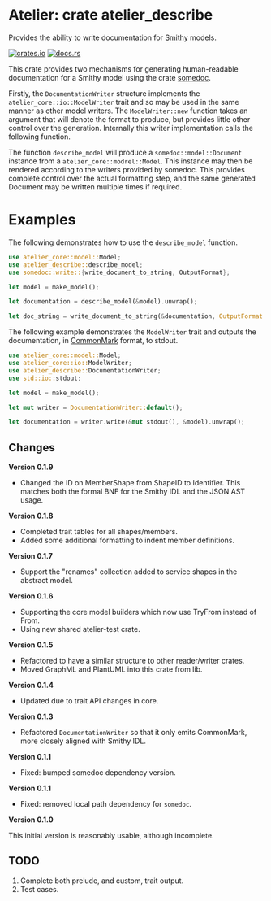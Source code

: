 # Atelier: crate atelier_describe

Provides the ability to write documentation for [Smithy](https://github.com/awslabs/smithy) models.

[![crates.io](https://img.shields.io/crates/v/atelier_openapi.svg)](https://crates.io/crates/atelier_describe)
[![docs.rs](https://docs.rs/atelier_openapi/badge.svg)](https://docs.rs/atelier_describe)

This crate provides two mechanisms for generating human-readable documentation for a Smithy model
using the crate [somedoc](https://crates.io/crates/somedoc).

Firstly, the `DocumentationWriter` structure implements the `atelier_core::io::ModelWriter` trait and so may be used 
in the same manner as other model writers. The `ModelWriter::new` function takes an argument that will denote the 
format to produce, but provides little other control over the generation. Internally this writer implementation calls 
the following function.

The function `describe_model` will produce a `somedoc::model::Document` instance from a `atelier_core::modrel::Model`. 
This instance may then be rendered according to the writers provided by somedoc. This provides complete control over 
the actual formatting step, and the same generated Document may be written multiple times if required.

# Examples

The following demonstrates how to use the `describe_model` function.

```rust
use atelier_core::model::Model;
use atelier_describe::describe_model;
use somedoc::write::{write_document_to_string, OutputFormat};

let model = make_model();

let documentation = describe_model(&model).unwrap();

let doc_string = write_document_to_string(&documentation, OutputFormat::Html).unwrap();
```

The following example demonstrates the `ModelWriter` trait and outputs the documentation, in 
[CommonMark](https://spec.commonmark.org/) format, to stdout.

```rust
use atelier_core::model::Model;
use atelier_core::io::ModelWriter;
use atelier_describe::DocumentationWriter;
use std::io::stdout;

let model = make_model();

let mut writer = DocumentationWriter::default();

let documentation = writer.write(&mut stdout(), &model).unwrap();
```

## Changes

**Version 0.1.9**

* Changed the ID on MemberShape from ShapeID to Identifier. This matches both the formal BNF for the Smithy IDL and the
  JSON AST usage.

**Version 0.1.8**

* Completed trait tables for all shapes/members.
* Added some additional formatting to indent member definitions.

**Version 0.1.7**

* Support the "renames" collection added to service shapes in the abstract model.

**Version 0.1.6**

* Supporting the core model builders which now use TryFrom instead of From.
* Using new shared atelier-test crate.

**Version 0.1.5**

* Refactored to have a similar structure to other reader/writer crates.
* Moved GraphML and PlantUML into this crate from lib.

**Version 0.1.4**

* Updated due to trait API changes in core.

**Version 0.1.3**

* Refactored `DocumentationWriter` so that it only emits CommonMark, more closely aligned with Smithy IDL.

**Version 0.1.1**

* Fixed: bumped somedoc dependency version.

**Version 0.1.1**

* Fixed: removed local path dependency for `somedoc`.

**Version 0.1.0**

This initial version is reasonably usable, although incomplete.


## TODO

1. Complete both prelude, and custom, trait output.
1. Test cases.
